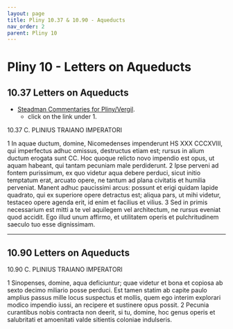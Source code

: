```yaml
---
layout: page
title: Pliny 10.37 & 10.90 - Aqueducts
nav_order: 2
parent: Pliny 10
---
```


# Pliny 10 - Letters on Aqueducts

## 10.37 Letters on Aqueducts

- [Steadman Commentaries for Pliny/Vergil](https://geoffreysteadman.com/ap-pliny-and-vergil).
     - click on the link under 1.

10.37   C. PLINIUS TRAIANO IMPERATORI

1 In aquae ductum, domine, Nicomedenses impenderunt HS XXX CCCXVIII, qui imperfectus adhuc omissus, destructus etiam est; rursus in alium ductum erogata sunt CC. Hoc quoque relicto novo impendio est opus, ut aquam habeant, qui tantam pecuniam male perdiderunt. 2 Ipse perveni ad fontem purissimum, ex quo videtur aqua debere perduci, sicut initio temptatum erat, arcuato opere, ne tantum ad plana civitatis et humilia perveniat. Manent adhuc paucissimi arcus: possunt et erigi quidam lapide quadrato, qui ex superiore opere detractus est; aliqua pars, ut mihi videtur, testaceo opere agenda erit, id enim et facilius et vilius. 3 Sed in primis necessarium est mitti a te vel aquilegem vel architectum, ne rursus eveniat quod accidit. Ego illud unum affirmo, et utilitatem operis et pulchritudinem saeculo tuo esse dignissimam.



-----------------


## 10.90 Letters on Aqueducts

10.90 C. PLINIUS TRAIANO IMPERATORI

1 Sinopenses, domine, aqua deficiuntur; quae videtur et bona et copiosa ab sexto decimo miliario posse perduci. Est tamen statim ab capite paulo amplius passus mille locus suspectus et mollis, quem ego interim explorari modico impendio iussi, an recipere et sustinere opus possit. 2 Pecunia curantibus nobis contracta non deerit, si tu, domine, hoc genus operis et salubritati et amoenitati valde sitientis coloniae indulseris.
